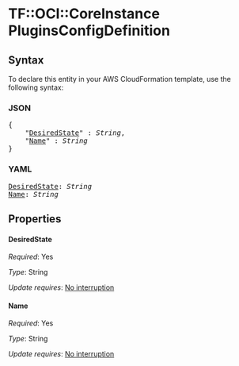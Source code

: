 # TF::OCI::CoreInstance PluginsConfigDefinition

## Syntax

To declare this entity in your AWS CloudFormation template, use the following syntax:

### JSON

<pre>
{
    "<a href="#desiredstate" title="DesiredState">DesiredState</a>" : <i>String</i>,
    "<a href="#name" title="Name">Name</a>" : <i>String</i>
}
</pre>

### YAML

<pre>
<a href="#desiredstate" title="DesiredState">DesiredState</a>: <i>String</i>
<a href="#name" title="Name">Name</a>: <i>String</i>
</pre>

## Properties

#### DesiredState

_Required_: Yes

_Type_: String

_Update requires_: [No interruption](https://docs.aws.amazon.com/AWSCloudFormation/latest/UserGuide/using-cfn-updating-stacks-update-behaviors.html#update-no-interrupt)

#### Name

_Required_: Yes

_Type_: String

_Update requires_: [No interruption](https://docs.aws.amazon.com/AWSCloudFormation/latest/UserGuide/using-cfn-updating-stacks-update-behaviors.html#update-no-interrupt)

